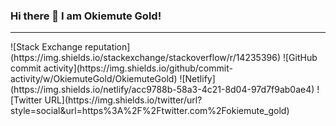 ### Hi there 👋 I am Okiemute Gold!
<hr>
![Stack Exchange reputation](https://img.shields.io/stackexchange/stackoverflow/r/14235396)
![GitHub commit activity](https://img.shields.io/github/commit-activity/w/OkiemuteGold/OkiemuteGold)
![Netlify](https://img.shields.io/netlify/acc9788b-58a3-4c21-8d04-97d7f9ab0ae4)
![Twitter URL](https://img.shields.io/twitter/url?style=social&url=https%3A%2F%2Ftwitter.com%2Fokiemute_gold)



<!--
**OkiemuteGold/OkiemuteGold** is a ✨ _special_ ✨ repository because its `README.md` (this file) appears on your GitHub profile.

Here are some ideas to get you started:

- 🔭 I’m currently working on ...
- 🌱 I’m currently learning ...
- 👯 I’m looking to collaborate on ...
- 🤔 I’m looking for help with ...
- 💬 Ask me about ...
- 📫 How to reach me: ...
- 😄 Pronouns: ...
- ⚡ Fun fact: ...
-->
